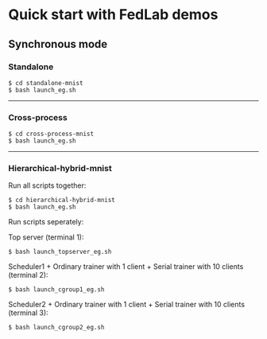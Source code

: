 # Quick start with FedLab demos


## Synchronous mode

### Standalone

```
$ cd standalone-mnist
$ bash launch_eg.sh
```
---
### Cross-process

```
$ cd cross-process-mnist
$ bash launch_eg.sh
```

---
### Hierarchical-hybrid-mnist

Run all scripts together:
```
$ cd hierarchical-hybrid-mnist
$ bash launch_eg.sh
```

Run scripts seperately:

Top server (terminal 1):
```
$ bash launch_topserver_eg.sh
```

Scheduler1 + Ordinary trainer with 1 client + Serial trainer with 10 clients (terminal 2):
```
$ bash launch_cgroup1_eg.sh
```

Scheduler2 + Ordinary trainer with 1 client + Serial trainer with 10 clients (terminal 3):
```
$ bash launch_cgroup2_eg.sh
```